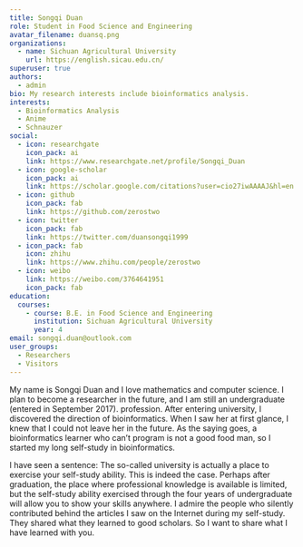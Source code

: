 ```yaml
---
title: Songqi Duan
role: Student in Food Science and Engineering
avatar_filename: duansq.png
organizations:
  - name: Sichuan Agricultural University
    url: https://english.sicau.edu.cn/
superuser: true
authors:
  - admin
bio: My research interests include bioinformatics analysis.
interests:
  - Bioinformatics Analysis
  - Anime
  - Schnauzer
social:
  - icon: researchgate
    icon_pack: ai
    link: https://www.researchgate.net/profile/Songqi_Duan
  - icon: google-scholar
    icon_pack: ai
    link: https://scholar.google.com/citations?user=cio27iwAAAAJ&hl=en
  - icon: github
    icon_pack: fab
    link: https://github.com/zerostwo
  - icon: twitter
    icon_pack: fab
    link: https://twitter.com/duansongqi1999
  - icon_pack: fab
    icon: zhihu
    link: https://www.zhihu.com/people/zerostwo
  - icon: weibo
    link: https://weibo.com/3764641951
    icon_pack: fab
education:
  courses:
    - course: B.E. in Food Science and Engineering
      institution: Sichuan Agricultural University
      year: 4
email: songqi.duan@outlook.com
user_groups:
  - Researchers
  - Visitors
---
```


My name is Songqi Duan and I love mathematics and computer science. I plan to become a researcher in the future, and I am still an undergraduate (entered in September 2017). profession. After entering university, I discovered the direction of bioinformatics. When I saw her at first glance, I knew that I could not leave her in the future. As the saying goes, a bioinformatics learner who can’t program is not a good food man, so I started my long self-study in bioinformatics.

I have seen a sentence: The so-called university is actually a place to exercise your self-study ability. This is indeed the case. Perhaps after graduation, the place where professional knowledge is available is limited, but the self-study ability exercised through the four years of undergraduate will allow you to show your skills anywhere. I admire the people who silently contributed behind the articles I saw on the Internet during my self-study. They shared what they learned to good scholars. So I want to share what I have learned with you.

